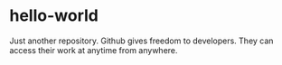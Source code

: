 # hello-world
Just another repository.
Github gives freedom to developers.
They can access their work at anytime from anywhere.
